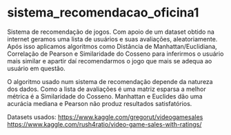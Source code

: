 # sistema_recomendacao_oficina1

Sistema de recomendação de jogos. Com apoio de um dataset obtido na internet geramos uma lista de usuários e suas avaliações, aleatoriamente. Após isso aplicamos algoritmos como Distância de Manhattan/Euclidiana, Correlação de Pearson e Similaridade do Cosseno para inferirmos o usuário mais similar e apartir daí recomendarmos o jogo que mais se adequa ao usuário em questão. 

O algoritmo usado num sistema de recomendação depende da natureza dos dados. Como a lista de avaliações é uma matriz esparsa a melhor métrica é a Similaridade do Cosseno. Manhattan e Euclides dão uma acurácia mediana e Pearson não produz resultados satisfatórios. 

Datasets usados:
https://www.kaggle.com/gregorut/videogamesales
https://www.kaggle.com/rush4ratio/video-game-sales-with-ratings/
